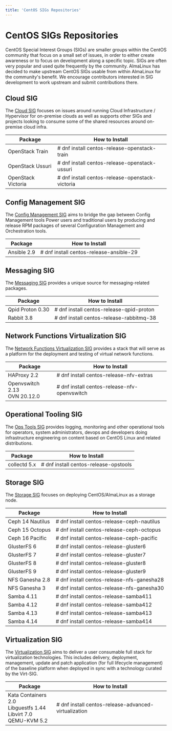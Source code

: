 ```yaml
---
title: 'CentOS SIGs Repositories'
---
```

# CentOS SIGs Repositories

CentOS Special Interest Groups (SIGs) are smaller groups within the CentOS community that focus on a small set of issues, in order to either create awareness or to focus on development along a specific topic. SIGs are often very popular and used quite frequently by the community. AlmaLinux has decided to make upstream CentOS SIGs usable from within AlmaLinux for the community's benefit. We encourage contributors interested in SIG development to work upstream and submit contributions there. 

## Cloud SIG

The [Cloud SIG](https://wiki.centos.org/SpecialInterestGroup/Cloud) focuses on issues around running Cloud Infrastructure / Hypervisor 
for on-premise clouds as well as supports other SIGs and projects looking to consume some of the shared resources around on-premise cloud infra.

| Package | How to Install |
| --- | --- |
| OpenStack Train | # dnf install centos-release-openstack-train |
| OpenStack Ussuri | # dnf install centos-release-openstack-ussuri |
| OpenStack Victoria | # dnf install centos-release-openstack-victoria |

## Config Management SIG

The [Config Management SIG](https://wiki.centos.org/SpecialInterestGroup/ConfigManagementSIG) aims to bridge the gap between Config Management tools 
Power users and traditional users by producing and release RPM packages of several Configuration Management and Orchestration tools.

| Package | How to Install |
| --- | --- |
| Ansible 2.9 | # dnf install centos-release-ansible-29 |

## Messaging SIG

The [Messaging SIG](https://wiki.centos.org/SpecialInterestGroup/Messaging) provides a unique source for messaging-related packages.

| Package | How to Install |
| --- | --- |
| Qpid Proton 0.30 | # dnf install centos-release-qpid-proton |
| Rabbit 3.8 | # dnf install centos-release-rabbitmq-38 |

## Network Functions Virtualization SIG 

The [Network Functions Virtualization SIG](https://wiki.centos.org/SpecialInterestGroup/NFV) provides a stack that will serve as a platform for the deployment and testing of virtual network functions.

| Package | How to Install |
| --- | --- |
| HAProxy 2.2 | # dnf install centos-release-nfv-extras | 
| Openvswitch 2.13 <br> OVN 20.12.0 | # dnf install centos-release-nfv-openvswitch |

## Operational Tooling SIG

The [Ops Tools SIG](https://wiki.centos.org/SpecialInterestGroup/OpsTools) provides logging, monitoring and other operational tools for operators, system administrators, devops and developers doing infrastructure engineering on content based on CentOS Linux and related distributions.

| Package | How to Install |
| --- | --- |
| collectd 5.x | # dnf install centos-release-opstools |

## Storage SIG

The [Storage SIG](https://wiki.centos.org/SpecialInterestGroup/Storage) focuses on deploying CentOS/AlmaLinux as a storage node.

| Package | How to Install |
| --- | --- |
| Ceph 14 Nautilus | # dnf install centos-release-ceph-nautilus |
| Ceph 15 Octopus | # dnf install centos-release-ceph-octopus |
| Ceph 16 Pacific | # dnf install centos-release-ceph-pacific |
| GlusterFS 6 | # dnf install centos-release-gluster6 |
| GlusterFS 7 | # dnf install centos-release-gluster7 |
| GlusterFS 8 | # dnf install centos-release-gluster8 |
| GlusterFS 9 | # dnf install centos-release-gluster9 |
| NFS Ganesha 2.8 | # dnf install centos-release-nfs-ganesha28 |
| NFS Ganesha 3 | # dnf install centos-release-nfs-ganesha30 |
| Samba 4.11 | # dnf install centos-release-samba411 |
| Samba 4.12 | # dnf install centos-release-samba412 |
| Samba 4.13 | # dnf install centos-release-samba413 |
| Samba 4.14 | # dnf install centos-release-samba414 |

## Virtualization SIG

The [Virtualization SIG](https://wiki.centos.org/SpecialInterestGroup/Virtualization) aims to deliver a user consumable full stack for virtualization technologies. This includes delivery, deployment, management, update and patch application (for full lifecycle management) of the baseline platform when deployed in sync with a technology curated by the Virt-SIG.

| Package | How to Install |
| --- | --- |
| Kata Containers 2.0 <br> Libguestfs 1.44 <br> Libvirt 7.0 <br> QEMU-KVM 5.2  | # dnf install centos-release-advanced-virtualization |

